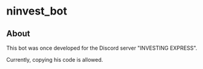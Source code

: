 # ninvest_bot

## About
This bot was once developed for the Discord server "INVESTING EXPRESS".

Currently, copying his code is allowed.
